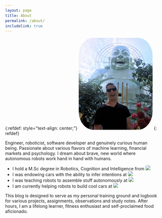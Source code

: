 ```yaml
---
layout: page
title: About
permalink: /about/
includelink: true
---
```

{:refdef: style="text-align: center;"}
<a href="url"><img src="/assets/me_blog.jpg" height="300px" style="border-radius:20%"></a>
{: refdef}

Engineer, roboticist, software developer and genuinely curious human being. Passionate about various flavors of machine learning, financial markets and psychology. 
I dream about brave, new world where autonomous robots work hand in hand with humans.
- I hold a M.Sc degree in Robotics, Cognition and Intelligence from 
 <a href="url"><img src="https://www.eduopinions.com/wp-content/uploads/2017/10/Technical-University-of-Munich-–-TUM-logo.jpg" height="25px" style="border-radius:20%"></a> 
- I was endowing cars with the ability to infer intentions at
<a href="url"><img src="https://media-exp1.licdn.com/dms/image/C4D0BAQG7Hbgoz-RDsA/company-logo_200_200/0/1549553173717?e=2159024400&v=beta&t=n16IImzT0mD6G_us3AR_42kQvRUkxfSQI4JIJaeDdxw" height="25px" style="border-radius:20%"></a> 
- I was teaching robots to assemble stuff autonomously at 
<a href="url"><img src="https://lever-client-logos.s3-us-west-2.amazonaws.com/611c87f6-a121-4687-86de-9059cd87a4e4-1584284823172.png" height="25px" style="border-radius:20%"></a>
- I am currently helping robots to build cool cars at
<a href="url"><img src="https://storage.googleapis.com/webdesignledger.pub.network/WDL/12f213e1-t1.jpg" height="25px" style="border-radius:20%"></a>

This blog is designed to serve as my personal training ground and logbook for various projects, assignments, observations and study notes. 
After hours, I am a lifelong learner, fitness enthusiast and self-proclaimed food aficionado.
